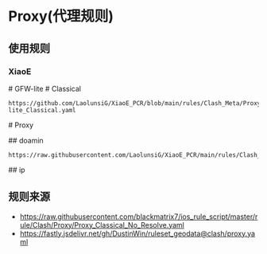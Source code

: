 # Proxy(代理规则)

## 使用规则
### XiaoE
\# GFW-lite
\# Classical
```
https://github.com/LaolunsiG/XiaoE_PCR/blob/main/rules/Clash_Meta/Proxy/GFW-lite_Classical.yaml
```

\# Proxy

\## doamin
```
https://raw.githubusercontent.com/LaolunsiG/XiaoE_PCR/main/rules/Clash_Meta/Proxy/Proxy_Domain.yaml
```

\## ip

## 规则来源
- https://raw.githubusercontent.com/blackmatrix7/ios_rule_script/master/rule/Clash/Proxy/Proxy_Classical_No_Resolve.yaml
- https://fastly.jsdelivr.net/gh/DustinWin/ruleset_geodata@clash/proxy.yaml
